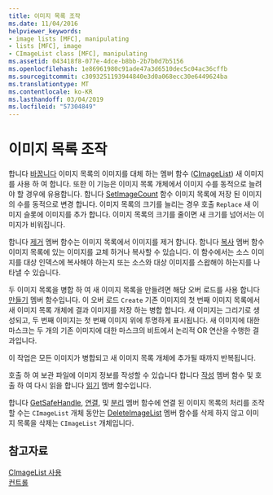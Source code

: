 ```yaml
---
title: 이미지 목록 조작
ms.date: 11/04/2016
helpviewer_keywords:
- image lists [MFC], manipulating
- lists [MFC], image
- CImageList class [MFC], manipulating
ms.assetid: 043418f8-077e-4dce-b8bb-2b7b0d7b5156
ms.openlocfilehash: 1e86961980c91ade47a3d6510dec5c04ac36cffb
ms.sourcegitcommit: c3093251193944840e3d0a068ecc30e6449624ba
ms.translationtype: MT
ms.contentlocale: ko-KR
ms.lasthandoff: 03/04/2019
ms.locfileid: "57304849"
---
```

# <a name="manipulating-image-lists"></a>이미지 목록 조작

합니다 [바꿉니다](../mfc/reference/cimagelist-class.md#replace) 이미지 목록의 이미지를 대체 하는 멤버 함수 ([CImageList](../mfc/reference/cimagelist-class.md)) 새 이미지를 사용 하 여 합니다. 또한 이 기능은 이미지 목록 개체에서 이미지 수를 동적으로 늘려야 할 경우에 유용합니다. 합니다 [SetImageCount](../mfc/reference/cimagelist-class.md#setimagecount) 함수 이미지 목록에 저장 된 이미지의 수를 동적으로 변경 합니다. 이미지 목록의 크기를 늘리는 경우 호출 `Replace` 새 이미지 슬롯에 이미지를 추가 합니다. 이미지 목록의 크기를 줄이면 새 크기를 넘어서는 이미지가 비워집니다.

합니다 [제거](../mfc/reference/cimagelist-class.md#remove) 멤버 함수는 이미지 목록에서 이미지를 제거 합니다. 합니다 [복사](../mfc/reference/cimagelist-class.md#copy) 멤버 함수 이미지 목록에 있는 이미지를 교체 하거나 복사할 수 있습니다. 이 함수에서는 소스 이미지를 대상 인덱스에 복사해야 하는지 또는 소스와 대상 이미지를 스왑해야 하는지를 나타낼 수 있습니다.

두 이미지 목록을 병합 하 여 새 이미지 목록을 만들려면 해당 오버 로드를 사용 합니다 [만들기](../mfc/reference/cimagelist-class.md#create) 멤버 함수입니다. 이 오버 로드 `Create` 기존 이미지의 첫 번째 이미지 목록에서 새 이미지 목록 개체에 결과 이미지를 저장 하는 병합 합니다. 새 이미지는 그리기로 생성되고, 두 번째 이미지는 첫 번째 이미지 위에 투명하게 표시됩니다. 새 이미지에 대한 마스크는 두 개의 기존 이미지에 대한 마스크의 비트에서 논리적 OR 연산을 수행한 결과입니다.

이 작업은 모든 이미지가 병합되고 새 이미지 목록 개체에 추가될 때까지 반복됩니다.

호출 하 여 보관 파일에 이미지 정보를 작성할 수 있습니다 합니다 [작성](../mfc/reference/cimagelist-class.md#write) 멤버 함수 및 호출 하 여 다시 읽을 합니다 [읽기](../mfc/reference/cimagelist-class.md#read) 멤버 함수입니다.

합니다 [GetSafeHandle](../mfc/reference/cimagelist-class.md#getsafehandle), [연결](../mfc/reference/cimagelist-class.md#attach), 및 [분리](../mfc/reference/cimagelist-class.md#detach) 멤버 함수에 연결 된 이미지 목록의 처리를 조작할 수는 `CImageList` 개체 동안는 [DeleteImageList](../mfc/reference/cimagelist-class.md#deleteimagelist) 멤버 함수를 삭제 하지 않고 이미지 목록을 삭제는 `CImageList` 개체입니다.

## <a name="see-also"></a>참고자료

[CImageList 사용](../mfc/using-cimagelist.md)<br/>
[컨트롤](../mfc/controls-mfc.md)
